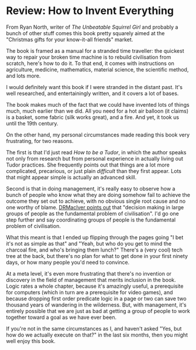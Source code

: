 # Review: How to Invent Everything

From Ryan North, writer of _The Unbeatable Squirrel Girl_ and probably a bunch
of other stuff comes this book pretty squarely aimed at the "Christmas gifts
for your know-it-all friends" market.

The book is framed as a manual for a stranded time traveller: the quickest way
to repair your broken time machine is to rebuild civilisation from scratch,
here's how to do it. To that end, it comes with instructions on agriculture,
medicine, mathematics, material science, the scientific method, and lots more.

I would definitely want this book if I were stranded in the distant past. It's
well researched, and entertainingly written, and it covers a lot of bases.

The book makes much of the fact that we could have invented lots of things
much, much earlier than we did. All you need for a hot air balloon (it claims)
is a basket, some fabric (silk works great), and a fire. And yet, it took us
until the 19th century.

On the other hand, my personal circumstances made reading this book very
frustrating, for two reasons.

The first is that I'd just read _How to be a Tudor_, in which the author
speaks not only from research but from personal experience in actually living
out Tudor practices. She frequently points out that things are a lot more
complicated, precarious, or just plain _difficult_ than they first appear.
Lots that might appear simple is actually an advanced skill.

Second is that in doing management, it's really easy to observe how a bunch of
people who know what they are doing somehow fail to achieve the outcome they
set out to achieve, with no obvious single root cause and no one worthy of
blame. [DRMacIver points
out](https://www.drmaciver.com/2017/07/on-efficiency/) that "decision making
in large groups of people as the fundamental problem of civilisation". I'd go
one step further and say coordinating groups of people is the fundamental
problem of civilisation.

What this meant is that I ended up flipping through the pages going "I bet
it's not as simple as that" and "Yeah, but who do you get to mind the charcoal
fire, and who's bringing them lunch?" There's a (very cool) tech tree at the
back, but there's no plan for what to get done in your first ninety days, or
how many people you'd need to convince.

At a meta level, it's even more frustrating that there's no invention or
discovery in the field of management that merits inclusion in the book. Logic
rates a whole chapter, because it's amazingly useful, a prerequisite for
computers (which in turn are a prerequisite for video games), and because
dropping first order predicate logic in a page or two can save two thousand
years of wandering in the wilderness. But, with management, it's entirely
possible that we are just as bad at getting a group of people to work together
toward a goal as we have ever been.

If you're not in the same circumstances as I, and haven't asked "Yes, but how
do we actually execute on that?" in the last six months, then you might well
enjoy this book.
